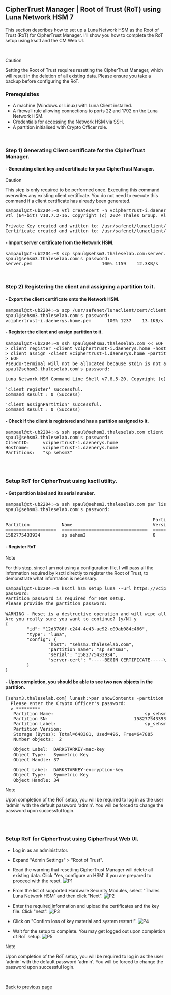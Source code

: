 ## CipherTrust Manager | Root of Trust (RoT) using Luna Network HSM 7

This section describes how to set up a Luna Network HSM as the Root of Trust (RoT) for CipherTrust Manager. I'll show you how to complete the RoT setup using ksctl and the CM Web UI.

<br>

> [!CAUTION]
> Setting the Root of Trust requires resetting the CipherTrust Manager, which will result in the deletion of all existing data.
> Please ensure you take a backup before configuring the RoT.



### Prerequisites
+ A machine (Windows or Linux) with Luna Client installed.
+ A firewall rule allowing connections to ports 22 and 1792 on the Luna Network HSM.
+ Credentials for accessing the Network HSM via SSH.
+ A partition initialised with Crypto Officer role.

<br>

### Step 1) Generating Client certificate for the CipherTrust Manager.

#### - Generating client key and certificate for your CipherTrust Manager.
> [!CAUTION]
> This step is only required to be performed once.
> Executing this command overwrites any existing client certificate.
> You do not need to execute this command if a client certificate has already been generated.

<pre>
sampaul@ct-ub2204:~$ vtl createcert -n vciphertrust-i.daenerys.home -c CA -s BC -o Thales -u Sales Engineering -l Vancouver
vtl (64-bit) v10.7.2-16. Copyright (c) 2024 Thales Group. All rights reserved.

Private Key created and written to: /usr/safenet/lunaclient/cert/client/vciphertrust-i.daenerys.homeKey.pem
Certificate created and written to: /usr/safenet/lunaclient/cert/client/vciphertrust-i.daenerys.home.pem
</pre>


#### - Import server certificate from the Network HSM.
<pre>
sampaul@ct-ub2204:~$ scp spaul@sehsm3.thaleselab.com:server.pem sehsm3.pem
spaul@sehsm3.thaleselab.com's password:
server.pem                          100% 1159    12.3KB/s   00:00
</pre>

<br>

### Step 2) Registering the client and assigning a partition to it.

#### - Export the client certificate onto the Network HSM.
<pre>
sampaul@ct-ub2204:~$ scp /usr/safenet/lunaclient/cert/client/vciphertrust-i.daenerys.home.pem spaul@sehsm3.thaleselab.com:
spaul@sehsm3.thaleselab.com's password:
vciphertrust-i.daenerys.home.pem      100% 1237    13.1KB/s   00:00
</pre>

#### - Register the client and assign partition to it.
<pre>
sampaul@ct-ub2204:~$ ssh spaul@sehsm3.thaleselab.com << EOF
> client register -client vciphertrust-i.daenerys.home -hostname vciphertrust-i.daenerys.home
> client assign -client vciphertrust-i.daenerys.home -partition sp_sehsm3
> EOF
Pseudo-terminal will not be allocated because stdin is not a terminal.
spaul@sehsm3.thaleselab.com's password:

Luna Network HSM Command Line Shell v7.8.5-20. Copyright (c) 2024 Thales Group. All rights reserved.

'client register' successful.
Command Result : 0 (Success)

'client assignPartition' successful.
Command Result : 0 (Success)
</pre>

#### - Check if the client is registered and has a partition assigned to it.
<pre>
sampaul@ct-ub2204:~$ ssh spaul@sehsm3.thaleselab.com client show -c vciphertrust-i.daenerys.home
spaul@sehsm3.thaleselab.com's password:
ClientID:     vciphertrust-i.daenerys.home
Hostname:     vciphertrust-i.daenerys.home
Partitions:   "sp_sehsm3"
</pre>

<BR><BR>

### Setup RoT for CipherTrust using ksctl utility.

#### - Get partition label and its serial number.
<pre>
sampaul@ct-ub2204:~$ ssh spaul@sehsm3.thaleselab.com par list
spaul@sehsm3.thaleselab.com's password:
                                                                              Storage (bytes)
                                                       Partition    ----------------------------------
Partition            Name                              Version      Objects  Total     Used     Free
===================  ================================  ===========  =======  =======  =======  =======
1582775433934        sp_sehsm3                         0                  0   648381        0   648381
</pre>

#### - Register RoT
> [!NOTE]  
> For this step, since I am not using a configuration file, I will pass all the information required by ksctl directly to register the Root of Trust, to demonstrate what information is necessary.

<pre>
sampaul@ct-ub2204:~$ ksctl hsm setup luna --url https://vciphertrust-i.daenerys.home --user sampaul --nosslverify --hsm-host sehsm3.thaleselab.com --partition-name sp_sehsm3 --serial 1582775433934 --server-cert-file sehsm3.pem --partition-name sp_sehsm3 --serial 1582775433934 --client-cert-file /usr/safenet/lunaclient/cert/client/vciphertrust-i.daenerys.home.pem --client-cert-key-file /usr/safenet/lunaclient/cert/client/vciphertrust-i.daenerys.homeKey.pem --reset
password:
Partition password is required for HSM setup.
Please provide the partition password:

WARNING - Reset is a destructive operation and will wipe all data in the CipherTrust Manager!
Are you really sure you want to continue? [y/N] y
{
        "id": "12d3786f-c244-4e43-ae92-e09ab084c466",
        "type": "luna",
        "config": {
                "host": "sehsm3.thaleselab.com",
                "partition_name": "sp_sehsm3",
                "serial": "1582775433934",
                "server-cert": "-----BEGIN CERTIFICATE-----\nMIIDKzCCAhOgAwIBAgIBADANBgkqhkiG9w0BAQsFADBZMQswCQYDVQQGEwJDQTEQ\nMA4GA1UECAwHT250YXJpbzEPMA0GA1UEBwwGT3R0YXdhMRYwFAYDVQQKDA1DaHJ5\nc2FsaXMtSVRTMQ8wDQYDVQQDDAY2Nzk3OTcwHhcNMjQwOTA1MTI1NzE0WhcNMzQw\nOTA3MTI1NzE0WjBZMQswCQYDVQQGEwJDQTEQMA4GA1UECAwHT250YXJpbzEPMA0G\nA1UEBwwGT3R0YXdhMRYwFAYDVQQKDA1DaHJ5c2FsaXMtSVRTMQ8wDQYDVQQDDAY2\nNzk3OTcwggEiMA0GCSqGSIb3DQEBAQUAA4IBDwAwggEKAoIBAQDLglQghGGHz1lD\nyu5MDxPYet94QNfmld9lqEFXTkI/chy8S+G8vSxsY8WgIQTeXsN8LNkY/A8gIulc\nTMTnlA0MwSTBMJz5JfNdQ8LaqdGW5BQirCF3F3l5R4w9/tBqiZsQ8htgK3R2v2vb\n701GUKn5AoW2Kqgqt3LQAj+bTn29BvIPFHtXQ0h0Ka9ilhDvI/AgfpJI2LVQTlXL\nxx2reWYbOB2/zNceWo2Fb1uxLvrth6DnFJfFRJIgRXQofRhgJcoTNVJOMmWrl4OZ\nNRT4kKNjumcka4Cv/pBPTXR/RNuKFnhY9+uxmi4aY+vsRhbgXPXj9iKqzJqE8Png\n9Do+/bbbAgMBAAEwDQYJKoZIhvcNAQELBQADggEBABXJNi4HFGAmFLLpfz/gzqfb\nbBlQFUvrfzM+WS0K2Cke1ZZGWnsXN6xJcxOijW9wG9wF0FkqW87hLcheGEX7JY6B\nOjjxSgPzupFt8KI9JtrSz1feqK3bwxAUZ7RNdgf18KK3mxhZ8WZGbNxag1FGDXZF\nXHEpMgE1q1A6RvVQh+4eP6EZ5pQ+TecZZlSWSrR3OP3kb2zPoLTMWBHk8MoAotR2\n79uE2mVBSwecoXrOs+o9G/Nb3LVX8l0R8oWvdHfNmh/ZfNsrvT/0z8aIXihEwg2d\ntaDV6nNVO4v4JekVOcf2CvAQxCsj2xnftsliTnA0M2wXNp9E2U+5qu48ibcS1pA=\n-----END CERTIFICATE-----\n"
        }
}
</pre>

#### - Upon completion, you should be able to see two new objects in the partition.
<pre>
[sehsm3.thaleselab.com] lunash:>par showContents -partition sp_sehsm3
  Please enter the Crypto Officer's password:
  > *********
   Partition Name:                                  sp_sehsm3
   Partition SN:                                1582775433934
   Partition Label:                                 sp_sehsm3
   Partition Version:                                       0
   Storage (Bytes): Total=648381, Used=496, Free=647885
   Number objects:  2

   Object Label:  DARKSTARKEY-mac-key
   Object Type:   Symmetric Key
   Object Handle: 37

   Object Label:  DARKSTARKEY-encryption-key
   Object Type:   Symmetric Key
   Object Handle: 34
</pre>

> [!NOTE]  
> Upon completion of the RoT setup, you will be required to log in as the user 'admin' with the default password 'admin'. You will be forced to change the password upon successful login.

<br><br>

### Setup RoT for CipherTrust using CipherTrust Web UI.
+ Log in as an administrator.
+ Expand "Admin Settings" > "Root of Trust".
+ Read the warning that resetting CipherTrust Manager will delete all existing data. Click 'Yes, configure an HSM' if you are prepared to proceed with the reset.
![P1](https://github.com/user-attachments/assets/c1b55987-9233-4be0-b040-320164dda014)

+ From the list of supported Hardware Security Modules, select "Thales Luna Network HSM" and then click "Next".
![P2](https://github.com/user-attachments/assets/2988d7cc-19d8-48b2-bd55-24c8009b237d)

+ Enter the required information and upload the certificates and the key file. Click "next".
![P3](https://github.com/user-attachments/assets/1549bb39-f447-40bb-a1a8-584a53ef76b5)

+ Click on "Confirm loss of key material and system restart!".
![P4](https://github.com/user-attachments/assets/e0e73e8a-1e5c-4df6-92bb-e4f9c7013179)

+ Wait for the setup to complete. You may get logged out upon completion of RoT setup.
![P5](https://github.com/user-attachments/assets/f4aa20c9-aae8-4153-b210-47ddb69ae8b2)

> [!NOTE]  
> Upon completion of the RoT setup, you will be required to log in as the user 'admin' with the default password 'admin'. You will be forced to change the password upon successful login.

<br>

[Back to previous page](README.md)
